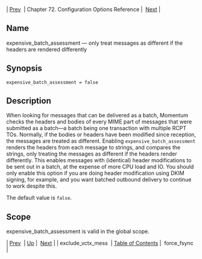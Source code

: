 | [Prev](conf.ref.exclude_vctx_mess)  | Chapter 72. Configuration Options Reference |  [Next](conf.ref.force_fsync) |

<a name="conf.ref.expensive_batch_assessment"></a>
## Name

expensive_batch_assessment — only treat messages as different if the headers are rendered differently

## Synopsis

`expensive_batch_assessment = false`

<a name="idp24681984"></a>
## Description

When looking for messages that can be delivered as a batch, Momentum checks the headers and bodies of every MIME part of messages that were submitted as a batch—a batch being one transaction with multiple RCPT TOs. Normally, if the bodies or headers have been modified since reception, the messages are treated as different. Enabling `expensive_batch_assessment` renders the headers from each message to strings, and compares the strings, only treating the messages as different if the headers render differently. This enables messages with (identical) header modifications to be sent out in a batch, at the expense of more CPU load and IO. You should only enable this option if you are doing header modification using DKIM signing, for example, and you want batched outbound delivery to continue to work despite this.

The default value is `false`.

<a name="idp24686016"></a>
## Scope

expensive_batch_assessment is valid in the global scope.

| [Prev](conf.ref.exclude_vctx_mess)  | [Up](config.options.ref) |  [Next](conf.ref.force_fsync) |
| exclude_vctx_mess  | [Table of Contents](index) |  force_fsync |

